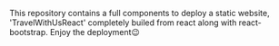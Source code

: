 This repository contains a full components to deploy a static website, 'TravelWithUsReact' completely builed from react along with react-bootstrap. Enjoy the deployment😉

